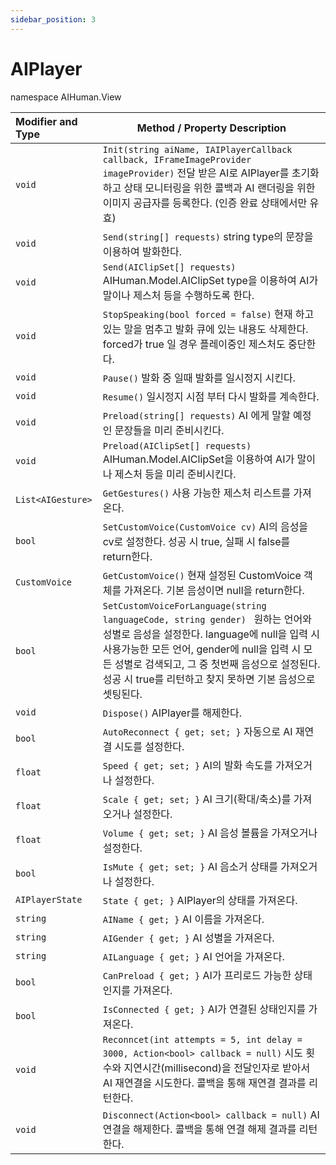 ```yaml
---
sidebar_position: 3
---
```


# AIPlayer

namespace AIHuman.View

| Modifier and Type                    | Method / Property Description                                |
| :----------------------------------- | ------------------------------------------------------------ |
| `void`                               | `Init(string aiName, IAIPlayerCallback callback, IFrameImageProvider imageProvider)`  전달 받은 AI로 AIPlayer를 초기화하고 상태 모니터링을 위한 콜백과 AI 랜더링을 위한 이미지 공급자를 등록한다. (인증 완료 상태에서만 유효) |
| `void`                               | `Send(string[] requests)` string type의 문장을 이용하여 발화한다. |
| `void`                               | `Send(AIClipSet[] requests)` AIHuman.Model.AIClipSet type을 이용하여 AI가 말이나 제스처 등을 수행하도록 한다. |
| `void`                               | `StopSpeaking(bool forced = false)` 현재 하고 있는 말을 멈추고 발화 큐에 있는 내용도 삭제한다. forced가 true 일 경우 플레이중인 제스처도 중단한다. |
| `void`                               | `Pause()` 발화 중 일때 발화를 일시정지 시킨다.                                 |
| `void`                               | `Resume()` 일시정지 시점 부터 다시 발화를 계속한다.  |
| `void`                               | `Preload(string[] requests)` AI 에게 말할 예정인 문장들을 미리 준비시킨다. |
| `void`                               | `Preload(AIClipSet[] requests)` AIHuman.Model.AIClipSet을 이용하여 AI가 말이나 제스처 등을 미리 준비시킨다. |
| `List<AIGesture>`                    | `GetGestures()` 사용 가능한 제스처 리스트를 가져온다. |
| `bool`                               | `SetCustomVoice(CustomVoice cv)` AI의 음성을 cv로 설정한다. 성공 시 true, 실패 시 false를 return한다.|
| `CustomVoice`                        | `GetCustomVoice()` 현재 설정된 CustomVoice 객체를 가져온다. 기본 음성이면 null을 return한다. |
| `bool`                        | `SetCustomVoiceForLanguage(string languageCode, string gender) ` 원하는 언어와 성별로 음성을 설정한다. language에 null을 입력 시 사용가능한 모든 언어, gender에 null을 입력 시 모든 성별로 검색되고, 그 중 첫번째 음성으로 설정된다. 성공 시 true를 리턴하고 찾지 못하면 기본 음성으로 셋팅된다. |
| `void`                               | `Dispose()` AIPlayer를 해제한다.                |
| `bool`                               | `AutoReconnect { get; set; }` 자동으로 AI 재연결 시도를 설정한다.     |
| `float`                              | `Speed { get; set; }` AI의 발화 속도를 가져오거나 설정한다.       |
| `float`                              | `Scale { get; set; }` AI 크기(확대/축소)를 가져오거나 설정한다.             |
| `float`                              | `Volume { get; set; }` AI 음성 볼륨을 가져오거나 설정한다.             |
| `bool`                               | `IsMute { get; set; }` AI 음소거 상태를 가져오거나 설정한다.             |
| `AIPlayerState`                       | `State { get; }` AIPlayer의 상태를 가져온다.             |
| `string`                             | `AIName { get; }` AI 이름을 가져온다.                           |
| `string`                             | `AIGender { get; }` AI 성별을 가져온다.                        |
| `string`                             | `AILanguage { get; }` AI 언어을 가져온다.                        |
| `bool`                             | `CanPreload { get; }` AI가 프리로드 가능한 상태인지를 가져온다.                      |
| `bool`                             | `IsConnected { get; }` AI가 연결된 상태인지를 가져온다.                      |
| `void`                        | `Reconncet(int attempts = 5, int delay = 3000, Action<bool> callback = null)` 시도 횟수와 지연시간(millisecond)을 전달인자로 받아서 AI 재연결을 시도한다. 콜백을 통해 재연결 결과를 리턴한다. |
| `void`                        | `Disconnect(Action<bool> callback = null)` AI 연결을 해제한다. 콜백을 통해 연결 해제 결과를 리턴한다. |